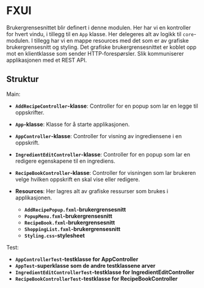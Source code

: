 # FXUI

Brukergrensesnittet blir definert i denne modulen. Her har vi en kontroller for hvert vindu, i tillegg til en `App` klasse. Her delegeres alt av logikk til `core`-modulen. I tillegg har vi en mappe resources med det som er av grafiske brukergrensesnitt og styling. Det grafiske brukergrensesnittet er koblet opp mot en klientklasse som sender HTTP-forespørsler. Slik kommuniserer applikasjonen med et REST API.

## Struktur

Main:

- **`AddRecipeController`-klasse**: Controller for en popup som lar en legge til oppskrifter.
- **`App`-klasse**: Klasse for å starte applikasjonen.
- **`AppController`-klasse**: Controller for visning av ingrediensene i en oppskrift.
- **`IngredientEditController`-klasse**: Controller for en popup som lar en redigere egenskapene til en ingrediens.
- **`RecipeBookController`-klasse**: Controller for visningen som lar brukeren velge hvilken oppskrift en skal vise eller redigere.

- **Resources**: Her lagres alt av grafiske ressurser som brukes i applikasjonen.
  - **`AddRecipePopup.fxml`-brukergrensesnitt**
  - **`PopupMenu.fxml`-brukergrensesnitt**
  - **`RecipeBook.fxml`-brukergrensesnitt**
  - **`ShoppingList.fxml`-brukergrensesnitt**
  - **`Styling.css`-stylesheet**

Test:

- **`AppControllerTest`-testklasse for AppController**
- **`AppTest`-superklasse som de andre testklassene arver**
- **`IngredientEditControllerTest`-testklasse for IngredientEditController**
- **`RecipeBookControllerTest`-testklasse for RecipeBookController**
